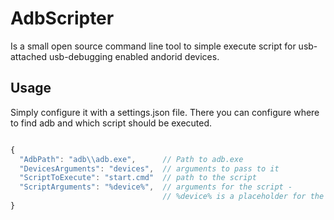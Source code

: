 ﻿# AdbScripter

Is a small open source command line tool to simple execute script for usb-attached usb-debugging enabled andorid devices.

## Usage

Simply configure it with a settings.json file. There you can configure where to find adb and which script should be executed.

``` js

{
  "AdbPath": "adb\\adb.exe",      // Path to adb.exe
  "DevicesArguments": "devices",  // arguments to pass to it
  "ScriptToExecute": "start.cmd"  // path to the script
  "ScriptArguments": "%device%",  // arguments for the script - 
                                  // %device% is a placeholder for the device name
}

```

